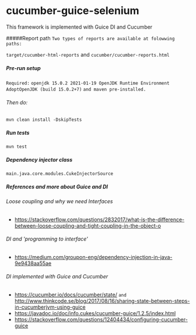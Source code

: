 # cucumber-guice-selenium
This framework is implemented with Guice DI and Cucumber

#####Report path
`Two types of reports are available at folowwing paths:
 `
 
``target/cucumber-html-reports``
and 
``cucumber/cucumber-reports.html``

##### Pre-run setup

``Required:``
`openjdk 15.0.2 2021-01-19
 OpenJDK Runtime Environment AdoptOpenJDK (build 15.0.2+7)`
 ` and maven pre-installed. `

###### Then do: 
`mvn clean install -DskipTests`

##### Run tests

`mvn test`

##### Dependency injector class
``main.java.core.modules.CukeInjectorSource``

##### References and more about Guice and DI

###### Loose coupling and why we need Interfaces
* https://stackoverflow.com/questions/2832017/what-is-the-difference-between-loose-coupling-and-tight-coupling-in-the-object-o
###### DI and 'programming to interface'
* https://medium.com/groupon-eng/dependency-injection-in-java-9e9438aa55ae
###### DI implemented with Guice and Cucumber
* https://cucumber.io/docs/cucumber/state/ ``and`` http://www.thinkcode.se/blog/2017/08/16/sharing-state-between-steps-in-cucumberjvm-using-guice
* https://javadoc.io/doc/info.cukes/cucumber-guice/1.2.5/index.html
* https://stackoverflow.com/questions/12404434/configuring-cucumber-guice
